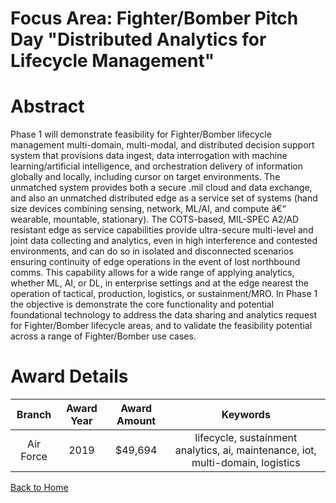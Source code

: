 
Focus Area: Fighter/Bomber Pitch Day &quot;Distributed Analytics for Lifecycle Management&quot;
===============================================================================================

# Abstract


Phase 1 will demonstrate feasibility for Fighter/Bomber lifecycle management multi-domain, multi-modal, and distributed decision support system that provisions data ingest, data interrogation with machine learning/artificial intelligence, and orchestration delivery of information globally and locally, including cursor on target environments. The unmatched system provides both a secure .mil cloud and data exchange, and also an unmatched distributed edge as a service set of systems (hand size devices combining sensing, network, ML/AI, and compute â€“ wearable, mountable, stationary). The COTS-based, MIL-SPEC A2/AD resistant edge as service capabilities provide ultra-secure multi-level and joint data collecting and analytics, even in high interference and contested environments, and can do so in isolated and disconnected scenarios ensuring continuity of edge operations in the event of lost northbound comms. This capability allows for a wide range of applying analytics, whether ML, AI, or DL, in enterprise settings and at the edge nearest the operation of tactical, production, logistics, or sustainment/MRO. In Phase 1 the objective is demonstrate the core functionality and potential foundational technology to address the data sharing and analytics request for Fighter/Bomber lifecycle areas, and to validate the feasibility potential across a range of Fighter/Bomber use cases.  

# Award Details

|Branch|Award Year|Award Amount|Keywords|
| :---: | :---: | :---: | :---: |
|Air Force|2019|$49,694|lifecycle, sustainment analytics, ai, maintenance, iot, multi-domain, logistics|
  
  


[Back to Home](https://github.com/chrischow/dod_sbir_awards/DJ/#1551)